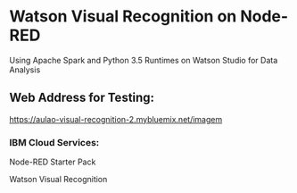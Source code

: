 # Watson Visual Recognition on Node-RED

Using Apache Spark and Python 3.5 Runtimes on Watson Studio for Data Analysis

## Web Address for Testing: 

https://aulao-visual-recognition-2.mybluemix.net/imagem

### IBM Cloud Services:

Node-RED Starter Pack

Watson Visual Recognition
